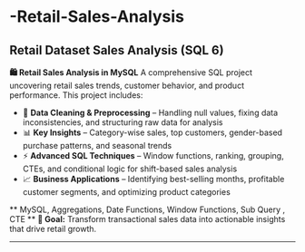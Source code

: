 # -Retail-Sales-Analysis
Retail Dataset Sales Analysis (SQL 6)
---

**🛍 Retail Sales Analysis in MySQL**
A comprehensive SQL project uncovering retail sales trends, customer behavior, and product performance. This project includes:

* 📂 **Data Cleaning & Preprocessing** – Handling null values, fixing data inconsistencies, and structuring raw data for analysis
* 📊 **Key Insights** – Category-wise sales, top customers, gender-based purchase patterns, and seasonal trends
* ⚡ **Advanced SQL Techniques** – Window functions, ranking, grouping, CTEs, and conditional logic for shift-based sales analysis
* 📈 **Business Applications** – Identifying best-selling months, profitable customer segments, and optimizing product categories

** MySQL, Aggregations, Date Functions, Window Functions, Sub Query , CTE **
**🎯 Goal:** Transform transactional sales data into actionable insights that drive retail growth.

---
